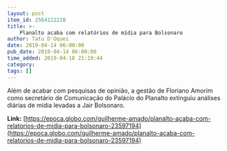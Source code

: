 ```yaml
---
layout: post
item_id: 2564122228
title: >-
    Planalto acaba com relatórios de mídia para Bolsonaro
author: Tatu D'Oquei
date: 2019-04-14 06:00:00
pub_date: 2019-04-14 06:00:00
time_added: 2019-04-18 21:19:44
category: 
tags: []
---
```


Além de acabar com pesquisas de opinião, a gestão de Floriano Amorim como secretário de Comunicação do Palácio do Planalto extinguiu análises diárias de mídia levadas a Jair Bolsonaro.

**Link:** [https://epoca.globo.com/guilherme-amado/planalto-acaba-com-relatorios-de-midia-para-bolsonaro-23597194](https://epoca.globo.com/guilherme-amado/planalto-acaba-com-relatorios-de-midia-para-bolsonaro-23597194)

